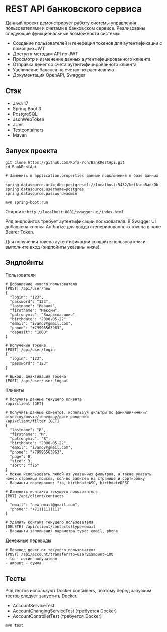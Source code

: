 # REST API банковского сервиса

Данный проект демонстрирует работу системы управления пользователями и счетами в банковском сервисе. Реализованы следующие функциональные возможности системы:
* Создание пользователей и генерация токенов для аутентификации с помощью JWT
* Доступ к методам API по JWT
* Просмотр и изменение данных аутентифицированного клиента
* Отправка денег со счета аутентифицированного клиента
* Увеличение баланса на счетах по расписанию
* Документация OpenAPI, Swagger

## Стэк
* Java 17
* Spring Boot 3
* PostgreSQL
* JsonWebToken
* JUnit
* Testcontainers
* Maven


## Запуск проекта
```
git clone https://github.com/Kofa-Yoh/BankRestApi.git
cd BankRestApi
```
```
# Заменить в application.properties данные подключения к базе данных

spring.datasource.url=jdbc:postgresql://localhost:5432/kotkinaBankDb
spring.datasource.username=postgres
spring.datasource.password=admin
```
```
mvn spring-boot:run
```
Откройте `http://localhost:8081/swagger-ui/index.html`

Ряд эндпойнтов требует аутентификации пользователя. В Swagger UI добавлена кнопка Authorize для ввода сгенерированного токена в поле Bearer Token.

Для получения токена аутентификации создайте пользователя и выполните вход (эндпойнты указаны ниже).

## Эндпойнты

Пользователи
```
# Добавление нового пользователя
[POST] /api/user/new
{
  "login": "123",
  "password": "123",
  "lastname": "Иванов",
  "firstname": "Максим",
  "patronymic": "Владиславович",
  "birthdate": "2000-05-22",
  "email": "ivanov@gmail.com",
  "phone": "+79996563963",
  "deposit": "1000"
}

# Получение токена
[POST] /api/user/login
{
  "login": "123",
  "password": "123"
}

# Выход, деактивация токена
[POST] /api/user/user_logout
```

Клиенты
```
# Получить данные текущего клиента
/api/client [GET]

# Получить данные клиентов, используя фильтры по фамилии/имени/отчеству/почте/телефону/дате рождения
/api/client/filter [GET]
{
  "lastname": "И",
  "firstname": "М",
  "patronymic": "В",
  "birthdate": "2000-05-22",
  "email": "ivanov@gmail.com",
  "phone": "+79996563963",
  "page": 0,
  "size": 3,
  "sort": "fio"
}
- Можно использовать любой из указанных фильтров, а также указать номер страницы поиска, кол-во записей на странице и сортировку
- Варианты сортировки: fio, birthdateASC, birthdateDESC

# Изменить контакты текущего пользователя
[PUT] /api/client/contacts
{
  "email": "new_email@gmail.com",
  "phone": "+71111111111"
}

# Удалить контакт текущего пользователя
[DELETE] /api/client/contacts?type=email
- Варианты заполнения параметра type: email, phone
```

Денежные переводы
```
# Перевод денег от текущего пользователя
[POST] /api/account/transfer?to=user2&amount=100
- to - логин получателя
- amount - сумма
```

## Тесты
Ряд тестов используют Docker containers, поэтому перед запуском тестов следует запустить Docker.
- AccountServiceTest
- AccountChangingServiceTest (требуется Docker)
- AccountControllerTest (требуется Docker)
```
mvn test
```